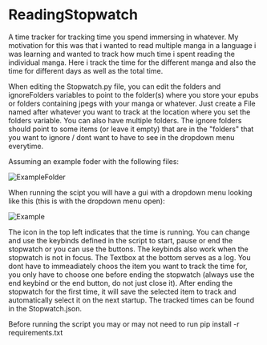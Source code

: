 # ReadingStopwatch
A time tracker for tracking time you spend immersing in whatever. My motivation for this was that i wanted to read multiple manga in a language i was learning and wanted to track how much time i spent reading the individual manga. Here i track the time for the different manga and also the time for different days as well as the total time.

When editing the Stopwatch.py file, you can edit the folders and ignoreFolders variables to point to the folder(s) where you store your epubs or folders containing jpegs with your manga or whatever. Just create a File named after whatever you want to track at the location where you set the folders variable. You can also have multiple folders. The ignore folders should point to some items (or leave it empty) that are in the "folders" that you want to ignore / dont want to have to see in the dropdown menu everytime.

Assuming an example foder with the following files:

![ExampleFolder](https://github.com/user-attachments/assets/5d20c0d9-2515-422f-b96e-42b264ccecc8)

When running the scipt you will have a gui with a dropdown menu looking like this (this is with the dropdown menu open):

![Example](https://github.com/user-attachments/assets/7c5924d2-1d40-4bad-ba04-37ac00859f4c)

The icon in the top left indicates that the time is running. You can change and use the keybinds defined in the script to start, pause or end the stopwatch or you can use the buttons. The keybinds also work when the stopwatch is not in focus. The Textbox at the bottom serves as a log. You dont have to immeadiately choos the item you want to track the time for, you only have to choose one before ending the stopwatch (always use the end keybind or the end button, do not just close it). After ending the stopwatch for the first time, it will save the selected item to track and automatically select it on the next startup. The tracked times can be found in the Stopwatch.json.

Before running the script you may or may not need to run 
pip install -r requirements.txt
